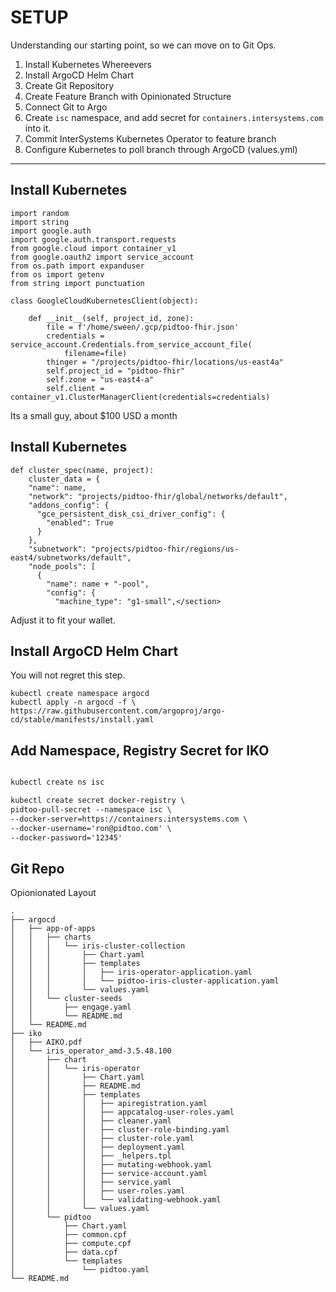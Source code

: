 <!-- .slide: data-background="#E6F7FF" -->

# SETUP
Understanding our starting point, so we can move on to Git Ops.

1. Install Kubernetes Whereevers
2. Install ArgoCD Helm Chart  
3. Create Git Repository  
4. Create Feature Branch with Opinionated Structure  
5. Connect Git to Argo  
6. Create `isc` namespace, and add secret for `containers.intersystems.com` into it.  
7. Commit InterSystems Kubernetes Operator to feature branch  
8. Configure Kubernetes to poll branch through ArgoCD (values.yml)  

---

<section data-transition="none">

## Install Kubernetes

```python[1-19]
import random
import string
import google.auth
import google.auth.transport.requests
from google.cloud import container_v1
from google.oauth2 import service_account
from os.path import expanduser
from os import getenv
from string import punctuation

class GoogleCloudKubernetesClient(object):

    def __init__(self, project_id, zone):
        file = f'/home/sween/.gcp/pidtoo-fhir.json'
        credentials = service_account.Credentials.from_service_account_file(
            filename=file)
        thinger = "/projects/pidtoo-fhir/locations/us-east4a"
        self.project_id = "pidtoo-fhir"
        self.zone = "us-east4-a"
        self.client = container_v1.ClusterManagerClient(credentials=credentials)

```

Its a small guy, about $100 USD a month

</section>

<section data-transition="none">

## Install Kubernetes

```python[4-12]
def cluster_spec(name, project):
    cluster_data = {
    "name": name,
    "network": "projects/pidtoo-fhir/global/networks/default",
    "addons_config": {
      "gce_persistent_disk_csi_driver_config": {
        "enabled": True
      }
    },
    "subnetwork": "projects/pidtoo-fhir/regions/us-east4/subnetworks/default",
    "node_pools": [
      {
        "name": name + "-pool",
        "config": {
          "machine_type": "g1-small",</section>

```

Adjust it to fit your wallet.

</section>

<section data-transition="none">

## Install ArgoCD Helm Chart
You will not regret this step.

```bash[1-3]
kubectl create namespace argocd
kubectl apply -n argocd -f \
https://raw.githubusercontent.com/argoproj/argo-cd/stable/manifests/install.yaml

```

</section>

<section data-transition="none">

## Add Namespace, Registry Secret for IKO


```markdown

kubectl create ns isc

kubectl create secret docker-registry \
pidtoo-pull-secret --namespace isc \
--docker-server=https://containers.intersystems.com \
--docker-username='ron@pidtoo.com' \
--docker-password='12345'

```

</section>

<section data-transition="none">

## Git Repo 
Opionionated Layout

```
.
├── argocd
│   ├── app-of-apps
│   │   ├── charts
│   │   │   └── iris-cluster-collection
│   │   │       ├── Chart.yaml
│   │   │       ├── templates
│   │   │       │   ├── iris-operator-application.yaml
│   │   │       │   └── pidtoo-iris-cluster-application.yaml
│   │   │       └── values.yaml
│   │   └── cluster-seeds
│   │       ├── engage.yaml
│   │       └── README.md
│   └── README.md
├── iko
│   ├── AIKO.pdf
│   └── iris_operator_amd-3.5.48.100
│       ├── chart
│       │   └── iris-operator
│       │       ├── Chart.yaml
│       │       ├── README.md
│       │       ├── templates
│       │       │   ├── apiregistration.yaml
│       │       │   ├── appcatalog-user-roles.yaml
│       │       │   ├── cleaner.yaml
│       │       │   ├── cluster-role-binding.yaml
│       │       │   ├── cluster-role.yaml
│       │       │   ├── deployment.yaml
│       │       │   ├── _helpers.tpl
│       │       │   ├── mutating-webhook.yaml
│       │       │   ├── service-account.yaml
│       │       │   ├── service.yaml
│       │       │   ├── user-roles.yaml
│       │       │   └── validating-webhook.yaml
│       │       └── values.yaml
│       └── pidtoo
│           ├── Chart.yaml
│           ├── common.cpf
│           ├── compute.cpf
│           ├── data.cpf
│           └── templates
│               └── pidtoo.yaml
└── README.md
```
</section>